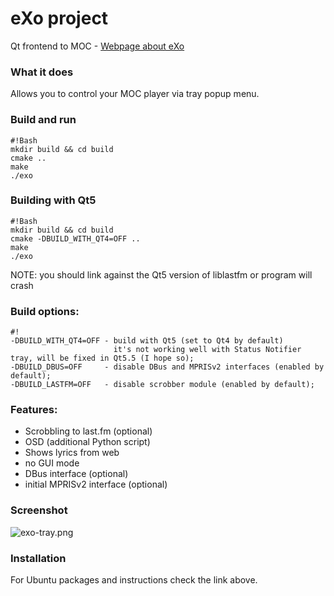 # eXo project 
 Qt frontend to MOC - [Webpage about eXo](http://loimu.tk/exo/)

### What it does ###
 Allows you to control your MOC player via tray popup menu.

### Build and run ###
```
#!Bash
mkdir build && cd build
cmake ..
make
./exo
```

### Building with Qt5 ###
```
#!Bash
mkdir build && cd build
cmake -DBUILD_WITH_QT4=OFF ..
make
./exo
```
NOTE: you should link against the Qt5 version of liblastfm or program will crash

### Build options: ###

```
#!
-DBUILD_WITH_QT4=OFF - build with Qt5 (set to Qt4 by default)
                       it's not working well with Status Notifier tray, will be fixed in Qt5.5 (I hope so);
-DBUILD_DBUS=OFF     - disable DBus and MPRISv2 interfaces (enabled by default);
-DBUILD_LASTFM=OFF   - disable scrobber module (enabled by default);
```


### Features: ###
* Scrobbling to last.fm (optional)
* OSD (additional Python script)
* Shows lyrics from web
* no GUI mode
* DBus interface (optional)
* initial MPRISv2 interface (optional)

### Screenshot ###
![exo-tray.png](https://bitbucket.org/repo/8Xb9ez/images/2886715694-exo-tray.png)

### Installation ###
For Ubuntu packages and instructions check the link above.